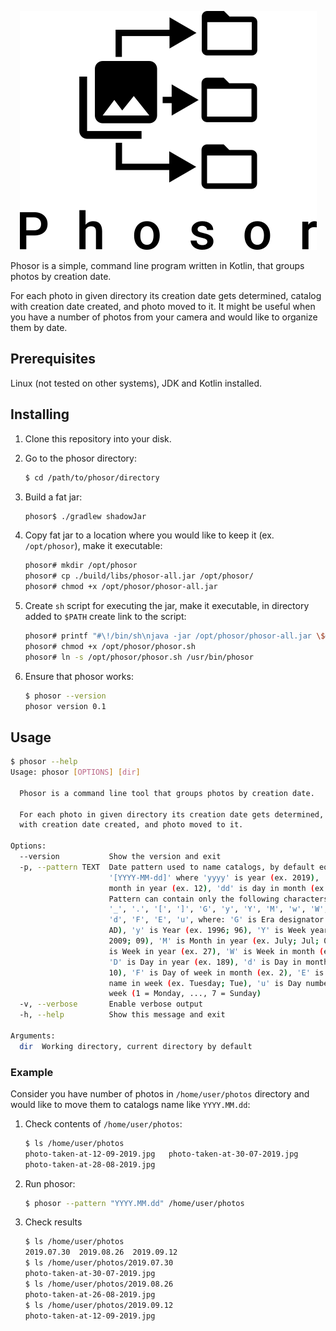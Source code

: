 <p align="center">
  <img src="promo/logo.png" alt="Phosor"/>
</p>

Phosor is a simple, command line program written in Kotlin, that groups photos by creation date.

For each photo in given directory its creation date gets determined, catalog with creation date created, and photo moved to it.
It might be useful when you have a number of photos from your camera and would like to organize them by date.

## Prerequisites
Linux (not tested on other systems), JDK and Kotlin installed.

## Installing

1. Clone this repository into your disk.

2. Go to the phosor directory:
    ~~~bash
    $ cd /path/to/phosor/directory
    ~~~
   
3. Build a fat jar:
    ~~~bash
    phosor$ ./gradlew shadowJar
    ~~~
   
4. Copy fat jar to a location where you would like to keep it (ex. `/opt/phosor`), make it executable: 
    ~~~bash
    phosor# mkdir /opt/phosor
    phosor# cp ./build/libs/phosor-all.jar /opt/phosor/
    phosor# chmod +x /opt/phosor/phosor-all.jar
    ~~~

5. Create `sh` script for executing the jar, make it executable, in directory added to `$PATH` create link to the script:
    ~~~bash
    phosor# printf "#\!/bin/sh\njava -jar /opt/phosor/phosor-all.jar \$@\n" > /opt/phosor/phosor.sh
    phosor# chmod +x /opt/phosor/phosor.sh
    phosor# ln -s /opt/phosor/phosor.sh /usr/bin/phosor
    ~~~

7. Ensure that phosor works:
    ~~~bash
    $ phosor --version
    phosor version 0.1
    ~~~
   
## Usage
~~~bash
$ phosor --help
Usage: phosor [OPTIONS] [dir]

  Phosor is a command line tool that groups photos by creation date.

  For each photo in given directory its creation date gets determined, catalog
  with creation date created, and photo moved to it.

Options:
  --version           Show the version and exit
  -p, --pattern TEXT  Date pattern used to name catalogs, by default equals to
                      '[YYYY-MM-dd]' where 'yyyy' is year (ex. 2019), 'MM' is
                      month in year (ex. 12), 'dd' is day in month (ex. 02).
                      Pattern can contain only the following characters: '-',
                      '_', '.', '[', ']', 'G', 'y', 'Y', 'M', 'w', 'W', 'D',
                      'd', 'F', 'E', 'u', where: 'G' is Era designator (ex.
                      AD), 'y' is Year (ex. 1996; 96), 'Y' is Week year (ex.
                      2009; 09), 'M' is Month in year (ex. July; Jul; 07), 'w'
                      is Week in year (ex. 27), 'W' is Week in month (ex. 2),
                      'D' is Day in year (ex. 189), 'd' is Day in month (ex.
                      10), 'F' is Day of week in month (ex. 2), 'E' is Day
                      name in week (ex. Tuesday; Tue), 'u' is Day number of
                      week (1 = Monday, ..., 7 = Sunday)
  -v, --verbose       Enable verbose output
  -h, --help          Show this message and exit

Arguments:
  dir  Working directory, current directory by default
~~~

### Example

Consider you have number of photos in `/home/user/photos` directory and would like to move them to catalogs name 
like `YYYY.MM.dd`:
1. Check contents of `/home/user/photos`:
    ~~~bash
    $ ls /home/user/photos
   photo-taken-at-12-09-2019.jpg   photo-taken-at-30-07-2019.jpg
   photo-taken-at-28-08-2019.jpg
    ~~~

2. Run phosor:
    ~~~bash
    $ phosor --pattern "YYYY.MM.dd" /home/user/photos
    ~~~

3. Check results
    ~~~bash
    $ ls /home/user/photos
    2019.07.30  2019.08.26  2019.09.12
    $ ls /home/user/photos/2019.07.30
    photo-taken-at-30-07-2019.jpg
    $ ls /home/user/photos/2019.08.26
    photo-taken-at-26-08-2019.jpg
    $ ls /home/user/photos/2019.09.12
    photo-taken-at-12-09-2019.jpg
    ~~~